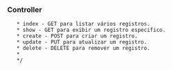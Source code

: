  ### Controller
       * index - GET para listar vários registros.
       * show - GET para exibir um registro especifico.
       * create - POST para criar um registro.
       * update - PUT para atualizar um registro.
       * delete - DELETE para remover um registro.
       * 
       */
